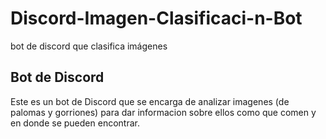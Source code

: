 # Discord-Imagen-Clasificaci-n-Bot
bot de discord que clasifica imágenes
## Bot de Discord
Este es un bot de Discord  que se encarga de analizar imagenes (de palomas y gorriones) para dar informacion sobre ellos como que comen y en donde se pueden encontrar.
